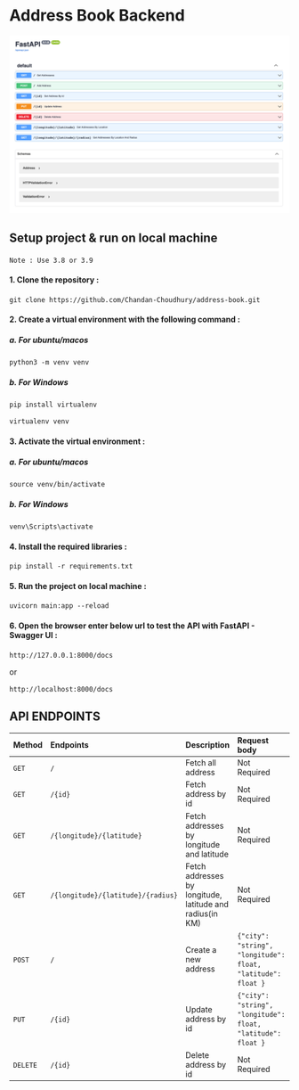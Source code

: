 # Address Book Backend

<img src="/image/img.png">

## Setup project & run on local machine

`Note : Use 3.8 or 3.9`

#### 1. Clone the repository :

```
git clone https://github.com/Chandan-Choudhury/address-book.git
```

#### 2. Create a virtual environment with the following command :

##### a. For ubuntu/macos

```
python3 -m venv venv
```

##### b. For Windows

```
pip install virtualenv
```

```
virtualenv venv
```

#### 3. Activate the virtual environment :

##### a. For ubuntu/macos

```
source venv/bin/activate
```

##### b. For Windows

```
venv\Scripts\activate
```

#### 4. Install the required libraries :

```
pip install -r requirements.txt
```

#### 5. Run the project on local machine :

```
uvicorn main:app --reload
```

#### 6. Open the browser enter below url to test the API with FastAPI - Swagger UI :

```
http://127.0.0.1:8000/docs
```

or

```
http://localhost:8000/docs
```

## API ENDPOINTS

| Method   | Endpoints                          | Description                                              | Request body                                                 | Path Parameters                                    |
| :------- | :--------------------------------- | :------------------------------------------------------- | :----------------------------------------------------------- | :------------------------------------------------- |
| `GET`    | `/`                                | Fetch all address                                        | Not Required                                                 | Not Required                                       |
| `GET`    | `/{id}`                            | Fetch address by id                                      | Not Required                                                 | `id: int`                                          |
| `GET`    | `/{longitude}/{latitude}`          | Fetch addresses by longitude and latitude                | Not Required                                                 | `longitude: float, latitude: float`                |
| `GET`    | `/{longitude}/{latitude}/{radius}` | Fetch addresses by longitude, latitude and radius(in KM) | Not Required                                                 | `longitude: float, latitude: float, radius: float` |
| `POST`   | `/`                                | Create a new address                                     | `{"city": "string", "longitude": float, "latitude": float }` | Not Required                                       |
| `PUT`    | `/{id}`                            | Update address by id                                     | `{"city": "string", "longitude": float, "latitude": float }` | `id: int`                                          |
| `DELETE` | `/{id}`                            | Delete address by id                                     | Not Required                                                 | `id: int`                                          |
